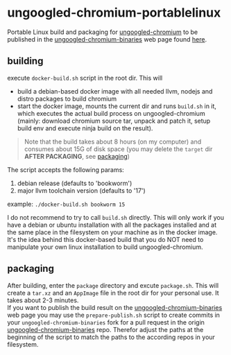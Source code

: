 # ungoogled-chromium-portablelinux
Portable Linux build and packaging for [ungoogled-chromium](https://github.com/ungoogled-software/ungoogled-chromium) to be published in the
[ungoogled-chromium-binaries](https://github.com/ungoogled-software/ungoogled-chromium-binaries) web page found [here](https://ungoogled-software.github.io/ungoogled-chromium-binaries/).

## building
execute `docker-build.sh` script in the root dir. This will
* build a debian-based docker image with all needed llvm, nodejs and distro packages to build chromium
* start the docker image, mounts the current dir and runs `build.sh` in it, which executes the actual build process on ungoogled-chromium (mainly: download chromium source tar, unpack and patch it, setup build env and execute ninja build on the result).

>Note that the build takes about 8 hours (on my computer) and consumes about 15G of disk space (you may delete the `target` dir __AFTER PACKAGING__, see [packaging](#packaging))

The script accepts the following params:
1. debian release (defaults to 'bookworm')
2. major llvm toolchain version (defaults to '17')

example: `./docker-build.sh bookworm 15`

I do not recommend to try to call `build.sh` directly. This will only work if you have a debian or ubuntu installation with all the packages installed and at the same place in the filesystem on your machine as in the docker image. It's the idea behind this docker-based build that you do NOT need to manipulate your own linux installation to build ungoogled-chromium.

## packaging
After building, enter the `package` directory and excute `package.sh`. This will create a `tar.xz` and an `AppImage` file in the root dir for your personal use. It takes about 2-3 minutes.</br>
If you want to publish the build result on the [ungoogled-chromium-binaries](https://github.com/ungoogled-software/ungoogled-chromium-binaries) web page you may use the `prepare-publish.sh` script to create commits in your `ungoogled-chromium-binaries` fork for a pull request in the origin [ungoogled-chromium-binaries](https://github.com/ungoogled-software/ungoogled-chromium-binaries) repo. Therefor adjust the paths at the beginning of the script to match the paths to the according repos in your filesystem.
